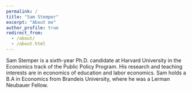 ```yaml
---
permalink: /
title: "Sam Stemper"
excerpt: "About me"
author_profile: true
redirect_from: 
  - /about/
  - /about.html
---
```


Sam Stemper is a sixth-year Ph.D. candidate at Harvard University in the Economics track of the Public Policy Program. His research and teaching interests are in economics of education and labor economics. Sam holds a B.A in Economics from Brandeis University, where he was a Lerman Neubauer Fellow.
